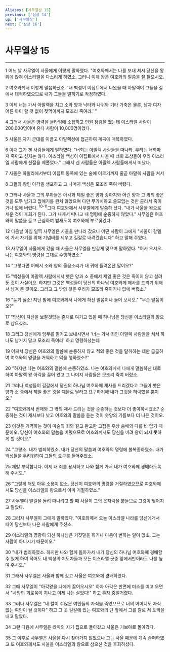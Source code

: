 ```yaml
---
Aliases: [사무엘상 15]
previous: ['삼상 14']
up: ['사무엘상']
next: ['삼상 16']
---
```

# 사무엘상 15

***


1 어느 날 사무엘이 사울에게 이렇게 말하였다. "여호와께서는 나를 보내 셔서 당신을 왕위에 앉혀 이스라엘을 다스리게 하였소. 그러니 이제 왕은 여호와의 말씀을 잘 들으시오. 

2 여호와께서 이렇게 말씀하셨소. '내 백성이 이집트에서 나왔을 때 아말렉이 그들을 길에서 대적하였으므로 내가 그들을 벌하기로 작정하였다. 

3 이제 너는 가서 아말렉을 치고 소와 양과 낙타와 나귀와 기타 가축은 물론, 남자 여자 어른 아이 할 것 없이 젖먹이까지 모조리 죽여라.' " 

4 그래서 사울은 병력을 들라임에 소집하고 인원 점검을 했는데 이스라엘 사람이 200,000명이며 유다 사람이 10,000명이었다. 

5 사울은 자기 군대를 이끌고 아말렉성에 접근하여 계곡에 매복하였다. 

6 이때 그가 겐 사람들에게 말하였다. "너희는 아말렉 사람들을 떠나라. 우리는 너희마저 죽이고 싶지는 않다. 이스라엘 백성이 이집트에서 나올 때 너희 조상들이 우리 이스라엘 사람에게 친절을 베풀었다." 그래서 겐 사람들은 아말렉 사람들에게서 떠났다. 

7 사울은 하윌라에서부터 이집트 동쪽에 있는 술에 이르기까지 줄곧 아말렉 사람을 쳐서 

8 그들의 왕인 아각을 생포하고 그 나머지 백성은 모조리 죽여 버렸다. 

9 그러나 사울과 그의 부하들은 아각과 제일 좋은 양과 송아지와 어린 양과 그 밖의 좋은 것을 모두 남기고 없애기를 원치 않았으며 다만 무가치하고 쓸모없는 것만 골라서 죽이거나 없애 버렸다. <sup class="versenum">10-11</sup>그때 여호와께서 사무엘에게 말씀하 셨다. "내가 사울을 왕으로 세운 것이 후회가 된다. 그가 내게서 떠나고 내 명령에 순종하지 않았다." 사무엘은 여호와의 말씀을 듣고 근심하여 밤새도록 여호와께 부르짖었다. 

12 다음날 아침 일찍 사무엘은 사울을 만나러 갔으나 어떤 사람이 그에게 "사울이 갈멜에 가서 자기를 위해 기념비를 세우고 길갈로 내려갔습니다" 하고 말해 주었다. 

13 사무엘이 사울에게 갔을 때 사울은 사무엘을 반갑게 맞으며 말하였다. "어서 오시오. 나는 여호와의 명령을 그대로 수행하였소." 

14 "그렇다면 어째서 소와 양의 울음소리가 내 귀에 들려온단 말이오?" 

15 "백성들이 아말렉 사람에게서 뺏은 양과 소 중에서 제일 좋은 것은 죽이지 않고 살려 둔 것이 사실이오. 하지만 그것은 백성들이 당신의 하나님 여호와께 제사를 드리기 위해서 남겨 둔 것이오. 그리고 그 밖의 것은 우리가 모조리 죽이거나 없애 버렸소." 

16 "듣기 싫소! 지난 밤에 여호와께서 나에게 하신 말씀이나 들어 보시오." "무슨 말씀이오?" 

17 "당신이 자신을 보잘것없는 존재로 여기고 있을 때 하나님은 당신을 이스라엘의 왕으로 삼으셨소. 

18 그리고 당신에게 임무를 맡기고 보내시면서 '너는 가서 죄인 아말렉 사람들을 쳐서 하나도 남기지 말고 모조리 죽여라' 하고 명령하셨는데 

19 어째서 당신은 여호와의 말씀에 순종하지 않고 적의 좋은 것을 탈취하는 데만 급급하여 여호와의 명령을 거역하고 악을 행하였소?" 

20 "하지만 나는 여호와의 말씀에 순종하였소. 나는 여호와께서 나에게 말씀하신 대로 하여 아말렉 왕 아각을 끌어 왔고 그 나머지 사람들은 모조리 죽여 버렸소. 

21 그러나 백성들이 길갈에서 당신의 하나님 여호와께 제사를 드리겠다고 그들이 뺏은 양과 소 중에서 제일 좋은 것을 제물로 달라고 요구하기에 내가 그것을 허락했을 뿐이오." 

22 "여호와께서 번제와 그 밖의 제사 드리는 것을 순종하는 것보다 더 좋아하시겠소? 순종하는 것이 제사보다 낫고 여호와의 말씀을 듣는 것이 숫양의 기름보다 더 나은 것이오. 

23 이것은 거역하는 것이 마술의 죄와 같고 완고한 고집은 우상 숭배와 다를 바 없기 때문이오. 당신이 여호와의 말씀을 버렸으므로 여호와께서도 당신을 버려 왕이 되지 못하게 할 것이오." 

24 "그렇소. 내가 범죄하였소. 내가 당신의 말씀과 여호와의 명령에 불복종하였소. 내가 백성들을 두려워하여 그들의 요구를 들어주었소. 

25 제발 부탁합니다. 이제 내 죄를 용서하고 나와 함께 가서 내가 여호와께 경배하도록 해 주시오." 

26 "그렇게 해도 아무 소용이 없소. 당신이 여호와의 명령을 거절하였으므로 여호와께서도 당신을 이스라엘의 왕으로서 이미 거절하였소." 

27 사무엘이 발길을 돌려 떠나려고 할 때 사울이 그의 옷자락을 붙들므로 그것이 찢어지고 말았다. 

28 그러자 사무엘이 그에게 말하였다. "여호와께서 오늘 이스라엘 나라를 당신에게서 떼어 당신보다 나은 사람에게 주셨소. 

29 이스라엘의 영광이 되신 하나님은 거짓말을 하거나 마음이 변하는 일이 없소. 그는 사람이 아니시기 때문이오." 

30 "내가 범죄하였소. 하지만 나와 함께 돌아가서 내가 당신의 하나님 여호와께 경배할 수 있게 하여 적어도 내 백성의 지도자들과 모든 이스라엘 군중 앞에서만이라도 나를 높여 주시오." 

31 그래서 사무엘은 사울과 함께 갔고 사울은 여호와께 경배하였다. 

32 그때 사무엘이 "아각왕을 나에게 끌어오시오" 하자 아각은 만면에 미소를 띠고 오면서 "사망의 괴로움이 지나고 이제 나는 살았다!" 하고 혼자 중얼거렸다. 

33 그러나 사무엘은 "네 칼이 수많은 여인들의 자식을 죽였으므로 너의 어머니도 자식 없는 여인이 될 것이다" 하고 그 곳 길갈에 있는 여호와의 단 앞에서 그를 칼로 쳐 토막을 내고 말았다. 

34 그런 다음에 사무엘은 라마의 자기 집으로 돌아갔고 사울은 기브아로 돌아갔다. 

35 그 이후로 사무엘은 사울을 다시 찾아가지 않았으나 그는 사울 때문에 계속 슬퍼하였고 또 여호와께서도 사울을 이스라엘의 왕으로 삼으신 것을 후회하셨다.
